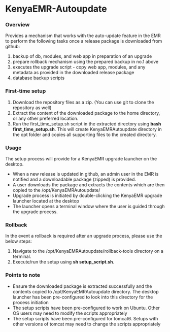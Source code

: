 # KenyaEMR-Autoupdate
### Overview
Provides a mechanism that works with the auto-update feature in the EMR to perform the following tasks once a release package is downloaded from github:
1. backup of db, modules, and web app in preparation of an upgrade
2. prepare rollback mechanism using the prepared backup in no.1 above
3. executes the upgrade script - copy web app, modules, and any metadata as provided in the downloaded release package
4. database backup scripts

### First-time setup
1. Download the repository files as a zip. (You can use git to clone the repository as well)
2. Extract the content of the downloaded package to the home directory, or any other preferred location.
3. Run the first_time_setup.sh script in the extracted directory using **bash first_time_setup.sh**. 
This will create KenyaEMRAutoupdate directory in the opt folder and copies all supporting files to the created directory.

### Usage
The setup process will provide for a KenyaEMR upgrade launcher on the desktop. 
- When a new release is updated in github, an admin user in the EMR is notified and a downloadable package (zipped) is provided. 
- A user downloads the package and extracts the contents which are then copied to the /opt/KenyaEMRAutoupdate/  
- Upgrade process is initiated by double-clicking the KenyaEMR upgrade launcher located at the desktop
- The launcher opens a terminal window where the user is guided through the upgrade process.

### Rollback
In the event a rollback is required after an upgrade process, please use the below steps:
1. Navigate to the /opt/KenyaEMRAutoupdate/rollback-tools directory on a terminal.
2. Execute/run the setup using **sh setup_script.sh**.


### Points to note
- Ensure the downloaded package is extracted successfully and the contents copied to /opt/KenyaEMRAutoupdate directory. The desktop launcher has been pre-configured to look into this directory for the process initiation
- The setup scripts have been pre-configured to work on Ubuntu. Other OS users may need to modify the scripts appropriately
- The setup scripts have been pre-configured for tomcat6. Setups with other versions of tomcat may need to change the scripts appropriately


